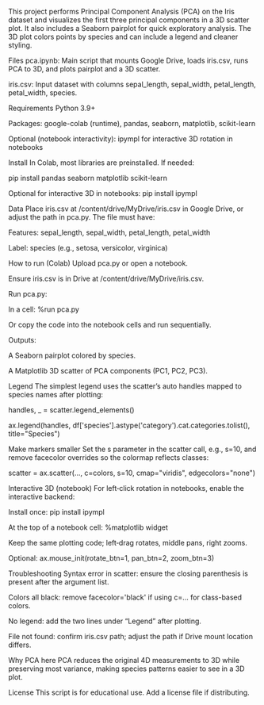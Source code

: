 
This project performs Principal Component Analysis (PCA) on the Iris dataset and visualizes the first three principal components in a 3D scatter plot. It also includes a Seaborn pairplot for quick exploratory analysis. The 3D plot colors points by species and can include a legend and cleaner styling.

Files
pca.ipynb: Main script that mounts Google Drive, loads iris.csv, runs PCA to 3D, and plots pairplot and a 3D scatter.

iris.csv: Input dataset with columns sepal_length, sepal_width, petal_length, petal_width, species.

Requirements
Python 3.9+

Packages: google-colab (runtime), pandas, seaborn, matplotlib, scikit-learn

Optional (notebook interactivity): ipympl for interactive 3D rotation in notebooks

Install
In Colab, most libraries are preinstalled. If needed:

pip install pandas seaborn matplotlib scikit-learn

Optional for interactive 3D in notebooks: pip install ipympl

Data
Place iris.csv at /content/drive/MyDrive/iris.csv in Google Drive, or adjust the path in pca.py. The file must have:

Features: sepal_length, sepal_width, petal_length, petal_width

Label: species (e.g., setosa, versicolor, virginica)

How to run (Colab)
Upload pca.py or open a notebook.

Ensure iris.csv is in Drive at /content/drive/MyDrive/iris.csv.

Run pca.py:

In a cell: %run pca.py

Or copy the code into the notebook cells and run sequentially.

Outputs:

A Seaborn pairplot colored by species.

A Matplotlib 3D scatter of PCA components (PC1, PC2, PC3).

Legend
The simplest legend uses the scatter’s auto handles mapped to species names after plotting:

handles, _ = scatter.legend_elements()

ax.legend(handles, df['species'].astype('category').cat.categories.tolist(), title="Species")

Make markers smaller
Set the s parameter in the scatter call, e.g., s=10, and remove facecolor overrides so the colormap reflects classes:

scatter = ax.scatter(..., c=colors, s=10, cmap="viridis", edgecolors="none")

Interactive 3D (notebook)
For left‑click rotation in notebooks, enable the interactive backend:

Install once: pip install ipympl

At the top of a notebook cell: %matplotlib widget

Keep the same plotting code; left‑drag rotates, middle pans, right zooms.

Optional: ax.mouse_init(rotate_btn=1, pan_btn=2, zoom_btn=3)

Troubleshooting
Syntax error in scatter: ensure the closing parenthesis is present after the argument list.

Colors all black: remove facecolor='black' if using c=... for class-based colors.

No legend: add the two lines under “Legend” after plotting.

File not found: confirm iris.csv path; adjust the path if Drive mount location differs.

Why PCA here
PCA reduces the original 4D measurements to 3D while preserving most variance, making species patterns easier to see in a 3D plot.

License
This script is for educational use. Add a license file if distributing.
